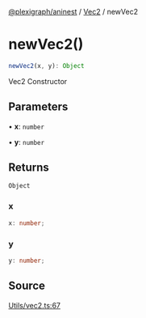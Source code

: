 [@plexigraph/aninest](../../index.md) / [Vec2](../index.md) / newVec2

# newVec2()

```ts
newVec2(x, y): Object
```

Vec2 Constructor

## Parameters

• **x**: `number`

• **y**: `number`

## Returns

`Object`

### x

```ts
x: number;
```

### y

```ts
y: number;
```

## Source

[Utils/vec2.ts:67](https://github.com/plexigraph/aninest/blob/6141dee/src/Utils/vec2.ts#L67)
